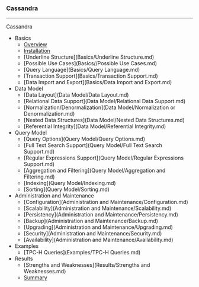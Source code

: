 ### Cassandra
---

Cassandra

   - Basics
     - [Overview](Basics/Overview.md)
     - [Installation](Basics/Installation.md)
     - [Underline Structure](Basics/Underline Structure.md)
     - [Possible Use Cases](Basics//Possible Use Cases.md)
     - [Query Language](Basics/Query Language.md)
     - [Transaction Support](Basics/Transaction Support.md)
     - [Data Import and Export](Basics/Data Import and Export.md)
   - Data Model
     - [Data Layout](Data Model/Data Layout.md)
     - [Relational Data Support](Data Model/Relational Data Support.md)
     - [Normalization/Denormalization](Data Model/Normalization or Denormalization.md)
     - [Nested Data Structures](Data Model/Nested Data Structures.md)
     - [Referential Integrity](Data Model/Referential Integrity.md)
   - Query Model
     - [Query Options](Query Model/Query Options.md)
     - [Full Text Search Support](Query Model/Full Text Search Support.md)
     - [Regular Expressions Support](Query Model/Regular Expressions Support.md)
     - [Aggregation and Filtering](Query Model/Aggregation and Filtering.md)
     - [Indexing](Query Model/Indexing.md)
     - [Sorting](Query Model/Sorting.md)
   - Administration and Maintenance  
     - [Configuration](Administration and Maintenance/Configuration.md)
     - [Scalability](Administration and Maintenance/Scalability.md)
     - [Persistency](Administration and Maintenance/Persistency.md)
     - [Backup](Administration and Maintenance/Backup.md)
     - [Upgrading](Administration and Maintenance/Upgrading.md)
     - [Security](Administration and Maintenance/Security.md)
     - [Availability](Administration and Maintenance/Availability.md)
  - Examples
     - [TPC-H Queries](Examples/TPC-H Queries.md)
   - Results
     - [Strengths and Weaknesses](Results/Strengths and Weaknesses.md)
     - [Summary](Results/Summary.md)   